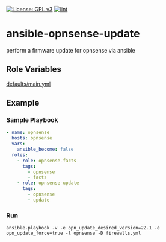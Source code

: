 [![License: GPL v3](https://img.shields.io/badge/License-GPL%20v3-blue.svg)](http://www.gnu.org/licenses/gpl-3.0)
[![lint](https://github.com/Rosa-Luxemburgstiftung-Berlin/ansible-opnsense-update/actions/workflows/lint.yml/badge.svg)](https://github.com/Rosa-Luxemburgstiftung-Berlin/ansible-opnsense-update/actions?query=workflow%3Aansible-lint)

# ansible-opnsense-update
perform a firmware update for opnsense via ansible

## Role Variables

[defaults/main.yml](defaults/main.yml)

## Example

### Sample Playbook

```yaml
- name: opnsense
  hosts: opnsense
  vars:
    ansible_become: false
  roles:
    - role: opnsense-facts
      tags:
        - opnsense
        - facts
    - role: opnsense-update
      tags:
        - opnsense
        - update
```

### Run

```
ansible-playbook -v -e opn_update_desired_version=22.1 -e opn_update_force=true -l opnsense -D firewalls.yml
```

